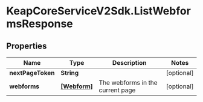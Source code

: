 # KeapCoreServiceV2Sdk.ListWebformsResponse

## Properties

Name | Type | Description | Notes
------------ | ------------- | ------------- | -------------
**nextPageToken** | **String** |  | [optional] 
**webforms** | [**[Webform]**](Webform.md) | The webforms in the current page | [optional] 


